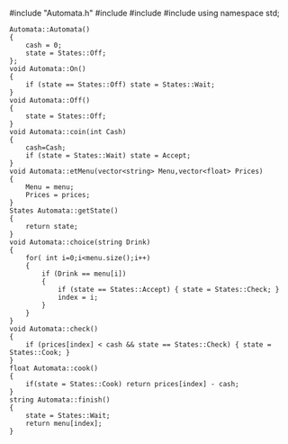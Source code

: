 #include "Automata.h"
#include <iostream>
#include <map>
#include <vector>
using namespace std;

    Automata::Automata()
    {
        cash = 0;
        state = States::Off;
    };
    void Automata::On()
    {
        if (state == States::Off) state = States::Wait;
    }
    void Automata::Off()
    {
        state = States::Off;
    }
    void Automata::coin(int Cash)
    {
        cash=Cash;
        if (state = States::Wait) state = Accept;
    }
    void Automata::etMenu(vector<string> Menu,vector<float> Prices)
    {
        Menu = menu;
        Prices = prices;
    }
    States Automata::getState()
    {
        return state;
    }
    void Automata::choice(string Drink)
    {
        for( int i=0;i<menu.size();i++)
        {
            if (Drink == menu[i])
            {
                if (state == States::Accept) { state = States::Check; }
                index = i;
            }
        }
    }
    void Automata::check()
    {
        if (prices[index] < cash && state == States::Check) { state = States::Cook; }
    }
    float Automata::cook()
    {   
        if(state = States::Cook) return prices[index] - cash;
    }
    string Automata::finish()
    {
        state = States::Wait;
        return menu[index];
    }


